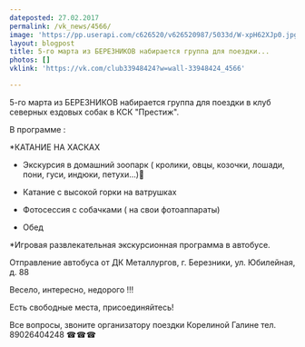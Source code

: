 ```yaml
---
dateposted: 27.02.2017
permalink: /vk_news/4566/
image: 'https://pp.userapi.com/c626520/v626520987/5033d/W-xpH62XJp0.jpg'
layout: blogpost
title: 5-го марта из БЕРЕЗНИКОВ набирается группа для поездки...
photos: []
vklink: 'https://vk.com/club33948424?w=wall-33948424_4566'

---
```

5-го марта из БЕРЕЗНИКОВ набирается группа для поездки в клуб северных ездовых собак в КСК "Престиж". 
 

 
В программе : 
 
*КАТАНИЕ НА ХАСКАХ 
 
* Экскурсия в домашний зоопарк ( кролики, овцы, козочки, лошади, пони, гуси, индюки, петухи...)🦆
 
* Катание с высокой горки на ватрушках
 
* Фотосессия с собачками ( на свои фотоаппараты)
 
* Обед
 
*Игровая развлекательная экскурсионная программа в автобусе.
 

 
Отправление автобуса от ДК Металлургов, г. Березники, ул. Юбилейная, д. 88
 
Весело, интересно, недорого !!!
 
Есть свободные места, присоединяйтесь!
 

 
 Все вопросы, звоните организатору поездки Корелиной Галине тел. 89026404248 ☎☎☎
